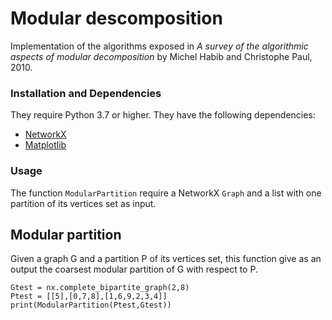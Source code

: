 # Modular descomposition

Implementation of the algorithms exposed in *A survey of the algorithmic aspects of modular decomposition* by Michel Habib and Christophe Paul, 2010.

### Installation and Dependencies

They require Python 3.7 or higher. They have the following dependencies:

- [NetworkX](https://networkx.org/)
- [Matplotlib](https://matplotlib.org/)

### Usage

The function `ModularPartition` require a NetworkX `Graph` and a list with one partition of its vertices set as input.

## Modular partition

Given a graph G and a partition P of its vertices set, this function give as an output the coarsest modular partition of G with respect to P.

```
Gtest = nx.complete_bipartite_graph(2,8)
Ptest = [[5],[0,7,8],[1,6,9,2,3,4]]
print(ModularPartition(Ptest,Gtest))
```



